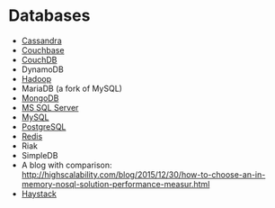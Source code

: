# Databases

- [Cassandra](Cassandra.md)
- [Couchbase](Couchbase.md)
- [CouchDB](CouchDB.md)
- DynamoDB
- [Hadoop](Hadoop.md)
- MariaDB (a fork of MySQL)
- [MongoDB](MongoDB.md)
- [MS SQL Server](MSSQLServer.md)
- [MySQL](MySQL.md)
- [PostgreSQL](PostgreSQL.md)
- [Redis](Redis.md)
- Riak
- SimpleDB
- A blog with comparison: http://highscalability.com/blog/2015/12/30/how-to-choose-an-in-memory-nosql-solution-performance-measur.html
- [Haystack](Haystack.md)


